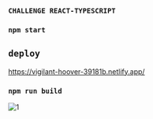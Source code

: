 
### `CHALLENGE REACT-TYPESCRIPT`

### `npm start`
## `deploy`
https://vigilant-hoover-39181b.netlify.app/
### `npm run build`


![1](https://user-images.githubusercontent.com/43302778/86985032-8aef8780-c166-11ea-8724-1288b5e87c2e.jpg)


